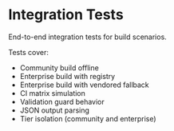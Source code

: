# Integration Tests

End-to-end integration tests for build scenarios.

Tests cover:
- Community build offline
- Enterprise build with registry
- Enterprise build with vendored fallback
- CI matrix simulation
- Validation guard behavior
- JSON output parsing
- Tier isolation (community and enterprise)
